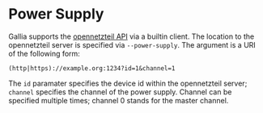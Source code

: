 <!--
SPDX-FileCopyrightText: AISEC Pentesting Team

SPDX-License-Identifier: CC0-1.0
-->

# Power Supply

Gallia supports the [opennetzteil API](https://codeberg.org/rumpelsepp/opennetzteil) via a builtin client.
The location to the opennetzteil server is specified via `--power-supply`.
The argument is a URI of the following form:

``` text
(http|https)://example.org:1234?id=1&channel=1
```

The `id` paramater specifies the device id within the opennetzteil server; `channel` specifies the channel of the power supply.
Channel can be specified multiple times; channel 0 stands for the master channel.

